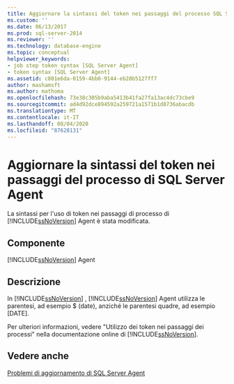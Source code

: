 ```yaml
---
title: Aggiornare la sintassi del token nei passaggi del processo SQL Server Agent | Microsoft Docs
ms.custom: ''
ms.date: 06/13/2017
ms.prod: sql-server-2014
ms.reviewer: ''
ms.technology: database-engine
ms.topic: conceptual
helpviewer_keywords:
- job step token syntax [SQL Server Agent]
- token syntax [SQL Server Agent]
ms.assetid: c801e6da-0159-4bb0-9144-eb28b5127ff7
author: mashamsft
ms.author: mathoma
ms.openlocfilehash: 73e38c305b9aba5413b41fa27fa13ac4dc73cbe9
ms.sourcegitcommit: ad4d92dce894592a259721a1571b1d8736abacdb
ms.translationtype: MT
ms.contentlocale: it-IT
ms.lasthandoff: 08/04/2020
ms.locfileid: "87628131"
---
```

# <a name="update-token-syntax-in-sql-server-agent-job-steps"></a>Aggiornare la sintassi del token nei passaggi del processo di SQL Server Agent
  La sintassi per l'uso di token nei passaggi di processo di [!INCLUDE[ssNoVersion](../../includes/ssnoversion-md.md)] Agent è stata modificata.  
  
## <a name="component"></a>Componente  
 [!INCLUDE[ssNoVersion](../../includes/ssnoversion-md.md)] Agent  
  
## <a name="description"></a>Descrizione  
 In [!INCLUDE[ssNoVersion](../../includes/ssnoversion-md.md)] , [!INCLUDE[ssNoVersion](../../includes/ssnoversion-md.md)] Agent utilizza le parentesi, ad esempio $ (date), anziché le parentesi quadre, ad esempio [DATE].  
  
 Per ulteriori informazioni, vedere "Utilizzo dei token nei passaggi dei processi" nella documentazione online di [!INCLUDE[ssNoVersion](../../includes/ssnoversion-md.md)].  
  
## <a name="see-also"></a>Vedere anche  
 [Problemi di aggiornamento di SQL Server Agent](../../../2014/sql-server/install/sql-server-agent-upgrade-issues.md)  
  
  

